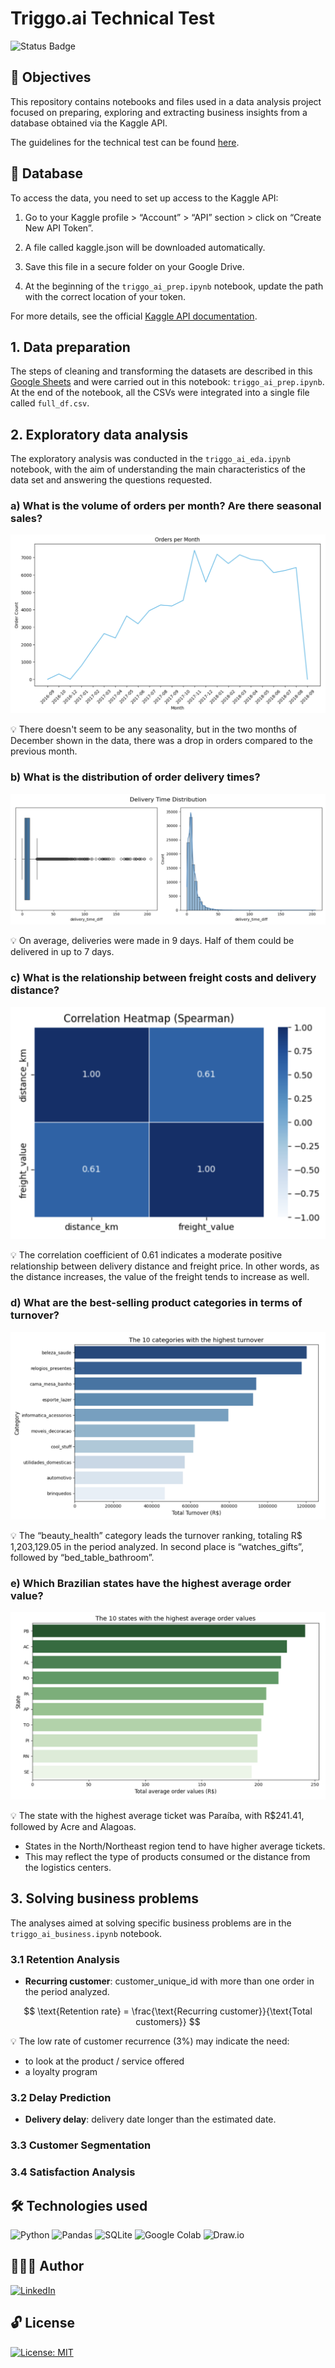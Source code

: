 # Triggo.ai Technical Test 

![Status Badge](https://img.shields.io/static/v1?label=STATUS&message=INCOMPLETE&color=FFCC00)

## 🎯 Objectives
This repository contains notebooks and files used in a data analysis project focused on preparing, exploring and extracting business insights from a database obtained via the Kaggle API.

The guidelines for the technical test can be found [here](https://github.com/Triggo-ai4/desafio-data-engineer).

## 🎲 Database
To access the data, you need to set up access to the Kaggle API:

1. Go to your Kaggle profile > “Account” > “API” section > click on “Create New API Token”.

2. A file called kaggle.json will be downloaded automatically.

3. Save this file in a secure folder on your Google Drive.

4. At the beginning of the `triggo_ai_prep.ipynb` notebook, update the path with the correct location of your token.

For more details, see the official [Kaggle API documentation](https://www.kaggle.com/docs/api).

## 1. Data preparation

The steps of cleaning and transforming the datasets are described in this [Google Sheets](https://docs.google.com/spreadsheets/d/1nzsBwRFv1RVa1IVG4PNW-NKl76sO0iWDE-9pjh4RCOA/edit?usp=sharing) and were carried out in this notebook: `triggo_ai_prep.ipynb`.
At the end of the notebook, all the CSVs were integrated into a single file called `full_df.csv`.

## 2. Exploratory data analysis

The exploratory analysis was conducted in the `triggo_ai_eda.ipynb` notebook, with the aim of understanding the main characteristics of the data set and answering the questions requested.

### a) What is the volume of orders per month? Are there seasonal sales?
![orders per month](img/orders_month.png)

💡 There doesn't seem to be any seasonality, but in the two months of December shown in the data, there was a drop in orders compared to the previous month.

### b) What is the distribution of order delivery times?
![delivery time distribution](img/delivery_time_dist.png)

💡 On average, deliveries were made in 9 days. Half of them could be delivered in up to 7 days.

### c) What is the relationship between freight costs and delivery distance?
![corr freight and distance](img/corr_freight_distance.png)

💡 The correlation coefficient of 0.61 indicates a moderate positive relationship between delivery distance and freight price. In other words, as the distance increases, the value of the freight tends to increase as well.

### d) What are the best-selling product categories in terms of turnover?
![top 10 categories](img/cat_turnover.png)

💡 The “beauty_health” category leads the turnover ranking, totaling R$ 1,203,129.05 in the period analyzed. In second place is “watches_gifts”, followed by “bed_table_bathroom”.

### e) Which Brazilian states have the highest average order value?
![top 10 states](img/state_orders.png)

💡 The state with the highest average ticket was Paraíba, with R$241.41, followed by Acre and Alagoas.

* States in the North/Northeast region tend to have higher average tickets.
* This may reflect the type of products consumed or the distance from the logistics centers.

## 3. Solving business problems
The analyses aimed at solving specific business problems are in the `triggo_ai_business.ipynb` notebook.

### 3.1 Retention Analysis
*   **Recurring customer**: customer_unique_id with more than one order in the period analyzed.

$$
\text{Retention rate} = \frac{\text{Recurring customer}}{\text{Total customers}}
$$

💡 The low rate of customer recurrence (3%) may indicate the need:
* to look at the product / service offered
* a loyalty program

### 3.2 Delay Prediction
* **Delivery delay**: delivery date longer than the estimated date.

### 3.3 Customer Segmentation
### 3.4 Satisfaction Analysis

## 🛠️ Technologies used

![Python](https://img.shields.io/badge/-Python-blue?style=flat&logo=python&logoColor=yellow)
![Pandas](https://img.shields.io/badge/Pandas-Data%20Analysis-150458?style=flat&logo=pandas&logoColor=150458)
![SQLite](https://img.shields.io/badge/SQLite-0F80CC?style=flat&logo=sqlite&logoColor=white)
![Google Colab](https://img.shields.io/badge/Colab-Notebook-%F9AB00?style=flat&logo=Google-Colab&color=F9AB00)
![Draw.io](https://img.shields.io/badge/Draw.io-Diagram-f08705?style=flat&logo=diagramsdotnet&logoColor=f08705)

## 👩🏻‍💻 Author

[![LinkedIn](https://img.shields.io/badge/LinkedIn-Patrícia-0A66C2?style=flat&logo=linkedin&logoColor=white)](https://www.linkedin.com/in/pathilink/)

## 🔓 License

[![License: MIT](https://img.shields.io/badge/License-MIT-750014.svg)](https://opensource.org/licenses/MIT)
